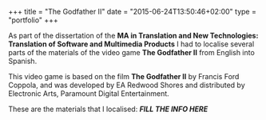 +++
title = "The Godfather II"
date = "2015-06-24T13:50:46+02:00"
type = "portfolio"
+++

As part of the dissertation of the **MA in Translation and New Technologies: Translation of Software and Multimedia Products** I had to localise several parts of the materials of the video game **The Godfather II** from English into Spanish.

This video game is based on the film **The Godfather II** by Francis Ford Coppola, and was developed by EA Redwood Shores and distributed by Electronic Arts, Paramount Digital Entertainment.

These are the materials that I localised:
***FILL THE INFO HERE***
